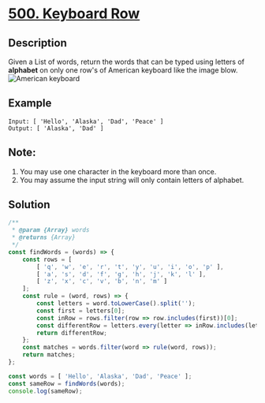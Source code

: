 # [500. Keyboard Row](https://leetcode.com/problems/keyboard-row/description/)

## Description
Given a List of words, return the words that can be typed using letters of **alphabet** on only one row's of American keyboard like the image blow.
![American keyboard](http://pc97r6al4.bkt.clouddn.com/American%20keyboard.png)

## Example
```
Input: [ 'Hello', 'Alaska', 'Dad', 'Peace' ]
Output: [ 'Alaska', 'Dad' ]
```

## Note:
1. You may use one character in the keyboard more than once.
2. You may assume the input string will only contain letters of alphabet.

## Solution
```javascript
/**
 * @param {Array} words
 * @returns {Array}
 */
const findWords = (words) => {
	const rows = [
		[ 'q', 'w', 'e', 'r', 't', 'y', 'u', 'i', 'o', 'p' ],
		[ 'a', 's', 'd', 'f', 'g', 'h', 'j', 'k', 'l' ],
		[ 'z', 'x', 'c', 'v', 'b', 'n', 'm' ]
	];
	const rule = (word, rows) => {
		const letters = word.toLowerCase().split('');
		const first = letters[0];
		const inRow = rows.filter(row => row.includes(first))[0];
		const differentRow = letters.every(letter => inRow.includes(letter));
		return differentRow;
	};
	const matches = words.filter(word => rule(word, rows));
	return matches;
};

const words = [ 'Hello', 'Alaska', 'Dad', 'Peace' ];
const sameRow = findWords(words);
console.log(sameRow);
```